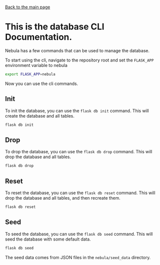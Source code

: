 
[Back to the main page](/README.md)

# This is the database CLI Documentation.

Nebula has a few commands that can be used to manage the database.

To start using the cli, navigate to the repository root and set the `FLASK_APP` environment variable to nebula

```bash
export FLASK_APP=nebula
```

Now you can use the cli commands.

## Init

To init the database, you can use the `flask db init` command. This will create the database and all tables.

```bash
flask db init
```

## Drop

To drop the database, you can use the `flask db drop` command. This will drop the database and all tables.

```bash
flask db drop
```

## Reset

To reset the database, you can use the `flask db reset` command. This will drop the database and all tables, and then recreate them.

```bash
flask db reset
```

## Seed

To seed the database, you can use the `flask db seed` command. This will seed the database with some default data.

```bash
flask db seed
```

The seed data comes from JSON files in the `nebula/seed_data` directory.


